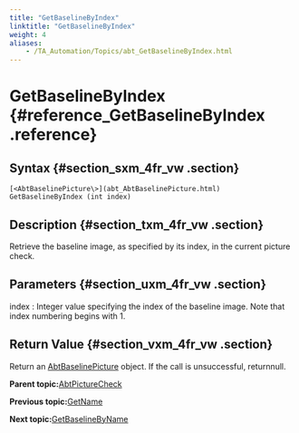 ```yaml
--- 
title: "GetBaselineByIndex"
linktitle: "GetBaselineByIndex"
weight: 4
aliases: 
    - /TA_Automation/Topics/abt_GetBaselineByIndex.html
---
```

# GetBaselineByIndex {#reference_GetBaselineByIndex .reference}

## Syntax {#section_sxm_4fr_vw .section}

`[<AbtBaselinePicture\>](abt_AbtBaselinePicture.html) GetBaselineByIndex (int index)`

## Description {#section_txm_4fr_vw .section}

Retrieve the baseline image, as specified by its index, in the current picture check.

## Parameters {#section_uxm_4fr_vw .section}

index
:   Integer value specifying the index of the baseline image. Note that index numbering begins with 1.

## Return Value {#section_vxm_4fr_vw .section}

Return an [AbtBaselinePicture](abt_AbtBaselinePicture.html) object. If the call is unsuccessful, returnnull.

**Parent topic:**[AbtPictureCheck](../../TA_Automation/Topics/abt_AbtPictureCheck.html)

**Previous topic:**[GetName](../../TA_Automation/Topics/abt_GetName.html)

**Next topic:**[GetBaselineByName](../../TA_Automation/Topics/abt_GetBaselineByName.html)

